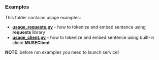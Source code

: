 ### Examples
This folder contains usage examples:
- [**usage_requests.py**](https://github.com/dayyass/muse_as_service/blob/main/examples/usage_requests.py) - how to tokenize and embed sentence using **requests** library
- [**usage_client.py**](https://github.com/dayyass/muse_as_service/blob/main/examples/usage_client.py) - how to tokenize and embed sentence using built-in client **MUSEClient**

**NOTE**: before run examples you need to launch service!
